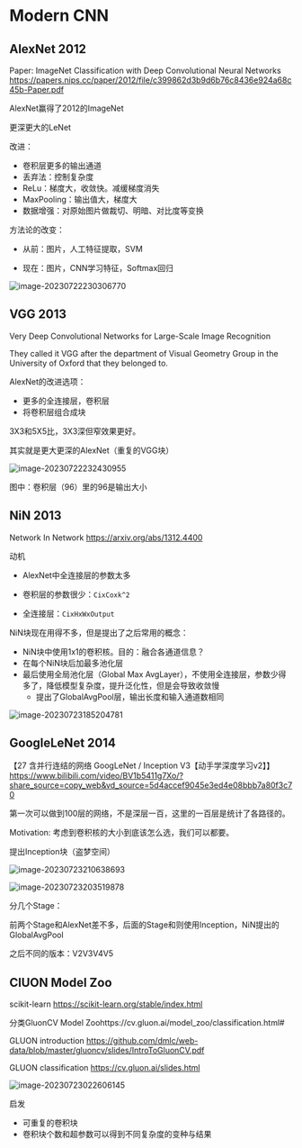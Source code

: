 # Modern CNN

## AlexNet 2012

Paper: ImageNet Classification with Deep Convolutional Neural Networks https://papers.nips.cc/paper/2012/file/c399862d3b9d6b76c8436e924a68c45b-Paper.pdf

AlexNet赢得了2012的ImageNet

更深更大的LeNet

改进：

-   卷积层更多的输出通道
-   丢弃法：控制复杂度
-   ReLu：梯度大，收敛快。减缓梯度消失
-   MaxPooling：输出值大，梯度大
-   数据增强：对原始图片做裁切、明暗、对比度等变换

方法论的改变：

-   从前：图片，人工特征提取，SVM

-   现在：图片，CNN学习特征，Softmax回归

![image-20230722230306770](./20240924-modern-cnn.assets/image-20230722230306770.png)

## VGG 2013

Very Deep Convolutional Networks for Large-Scale Image Recognition

They called it VGG after the department of Visual Geometry Group in the University of Oxford that they belonged to.

AlexNet的改进选项：

-   更多的全连接层，卷积层
-   将卷积层组合成块

3X3和5X5比，3X3深但窄效果更好。

其实就是更大更深的AlexNet（重复的VGG块）

![image-20230722232430955](./20240924-modern-cnn.assets/image-20230722232430955.png)

图中：卷积层（96）里的96是输出大小

## NiN 2013

Network In Network https://arxiv.org/abs/1312.4400

动机

- AlexNet中全连接层的参数太多

-   卷积层的参数很少：`CixCoxk^2`
-   全连接层：`CixHxWxOutput`

NiN块现在用得不多，但是提出了之后常用的概念：

-   NiN块中使用1x1的卷积核。目的：融合各通道信息？
-   在每个NiN块后加最多池化层
-   最后使用全局池化层（Global Max AvgLayer），不使用全连接层，参数少得多了，降低模型复杂度，提升泛化性，但是会导致收敛慢
    -   提出了GlobalAvgPool层，输出长度和输入通道数相同

![image-20230723185204781](./20240924-modern-cnn.assets/image-20230723185204781.png)

## GoogleLeNet 2014

【27 含并行连结的网络 GoogLeNet / Inception V3【动手学深度学习v2】】 https://www.bilibili.com/video/BV1b5411g7Xo/?share_source=copy_web&vd_source=5d4accef9045e3ed4e08bbb7a80f3c70

第一次可以做到100层的网络，不是深层一百，这里的一百层是统计了各路径的。

Motivation: 考虑到卷积核的大小到底该怎么选，我们可以都要。

提出Inception块（盗梦空间）

![image-20230723210638693](./20240924-modern-cnn.assets/image-20230723210638693.png)



![image-20230723203519878](./20240924-modern-cnn.assets/image-20230723203519878.png)

分几个Stage：

前两个Stage和AlexNet差不多，后面的Stage和则使用Inception，NiN提出的GlobalAvgPool

之后不同的版本：V2V3V4V5

## ClUON Model Zoo

scikit-learn https://scikit-learn.org/stable/index.html

分类GluonCV Model Zoohttps://cv.gluon.ai/model_zoo/classification.html#

GLUON introduction https://github.com/dmlc/web-data/blob/master/gluoncv/slides/IntroToGluonCV.pdf

GLUON classification https://cv.gluon.ai/slides.html

![image-20230723022606145](./20240924-modern-cnn.assets/image-20230723022606145.png)

启发

-   可重复的卷积块
-   卷积块个数和超参数可以得到不同复杂度的变种与结果



